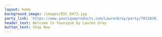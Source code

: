 ```yaml
---
layout: home
background_image: /images/DSC_0473.jpg
party_link: 'https://www.youniqueproducts.com/LaurenGray/party/7031839/view'
header_text: Welcome to Younique by Lauren Gray
button_text: Shop Now
---
```

